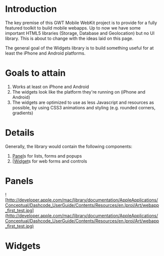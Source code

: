 # Introduction #

The key premise of this GWT Mobile WebKit project is to provide for a fully featured toolkit to build mobile webapps. Up to now we have some important HTML5 libraries (Storage, Database and Geolocation) but no UI library. This is about to change with the ideas laid on this page.

The general goal of the Widgets library is to build something useful for at least the iPhone and Android platforms.

# Goals to attain #
  1. Works at least on iPhone and Android
  1. The widgets look like the platform they're running on (iPhone and Android)
  1. The widgets are optimized to use as less Javascript and resources as possible, by using CSS3 animations and styling (e.g. rounded corners, gradients)

# Details #

Generally, the library would contain the following components:
  1. [Panel](http://google-web-toolkit.googlecode.com/svn/javadoc/2.0/com/google/gwt/user/client/ui/Panel.html)s for lists, forms and popups
  1. [[Widget](http://google-web-toolkit.googlecode.com/svn/javadoc/2.0/com/google/gwt/user/client/ui/Widget.html)s for web forms and controls

# Panels #
![http://developer.apple.com/mac/library/documentation/AppleApplications/Conceptual/Dashcode_UserGuide/Contents/Resources/en.lproj/Art/webapp_first_test.jpg](http://developer.apple.com/mac/library/documentation/AppleApplications/Conceptual/Dashcode_UserGuide/Contents/Resources/en.lproj/Art/webapp_first_test.jpg)

# Widgets #